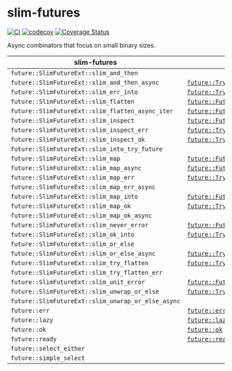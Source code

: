# slim-futures

[![CI](https://github.com/EFanZh/slim-futures/actions/workflows/ci.yml/badge.svg)](https://github.com/EFanZh/slim-futures/actions/workflows/ci.yml)
[![codecov](https://codecov.io/gh/EFanZh/slim-futures/branch/main/graph/badge.svg)](https://codecov.io/gh/EFanZh/slim-futures)
[![Coverage Status](https://coveralls.io/repos/github/EFanZh/slim-futures/badge.svg?branch=main)](https://coveralls.io/github/EFanZh/slim-futures?branch=main)

Async combinators that focus on small binary sizes.

| slim-futures                                       | [`futures`]                              |
| -------------------------------------------------- | ---------------------------------------- |
| `future::SlimFutureExt::slim_and_then`             |                                          |
| `future::SlimFutureExt::slim_and_then_async`       | [`future::TryFutureExt::and_then`]       |
| `future::SlimFutureExt::slim_err_into`             | [`future::TryFutureExt::err_into`]       |
| `future::SlimFutureExt::slim_flatten`              | [`future::FutureExt::flatten`]           |
| `future::SlimFutureExt::slim_flatten_async_iter`   | [`future::FutureExt::flatten_stream`]    |
| `future::SlimFutureExt::slim_inspect`              | [`future::FutureExt::inspect`]           |
| `future::SlimFutureExt::slim_inspect_err`          | [`future::TryFutureExt::inspect_err`]    |
| `future::SlimFutureExt::slim_inspect_ok`           | [`future::TryFutureExt::inspect_ok`]     |
| `future::SlimFutureExt::slim_into_try_future`      |                                          |
| `future::SlimFutureExt::slim_map`                  | [`future::FutureExt::map`]               |
| `future::SlimFutureExt::slim_map_async`            | [`future::FutureExt::then`]              |
| `future::SlimFutureExt::slim_map_err`              | [`future::TryFutureExt::map_err`]        |
| `future::SlimFutureExt::slim_map_err_async`        |                                          |
| `future::SlimFutureExt::slim_map_into`             | [`future::FutureExt::map_into`]          |
| `future::SlimFutureExt::slim_map_ok`               | [`future::TryFutureExt::map_ok`]         |
| `future::SlimFutureExt::slim_map_ok_async`         |                                          |
| `future::SlimFutureExt::slim_never_error`          | [`future::FutureExt::never_error`]       |
| `future::SlimFutureExt::slim_ok_into`              | [`future::TryFutureExt::ok_into`]        |
| `future::SlimFutureExt::slim_or_else`              |                                          |
| `future::SlimFutureExt::slim_or_else_async`        | [`future::TryFutureExt::or_else`]        |
| `future::SlimFutureExt::slim_try_flatten`          | [`future::TryFutureExt::try_flatten`]    |
| `future::SlimFutureExt::slim_try_flatten_err`      |                                          |
| `future::SlimFutureExt::slim_unit_error`           | [`future::FutureExt::unit_error`]        |
| `future::SlimFutureExt::slim_unwrap_or_else`       | [`future::TryFutureExt::unwrap_or_else`] |
| `future::SlimFutureExt::slim_unwrap_or_else_async` |                                          |
| `future::err`                                      | [`future::err`]                          |
| `future::lazy`                                     | [`future::lazy`]                         |
| `future::ok`                                       | [`future::ok`]                           |
| `future::ready`                                    | [`future::ready`]                        |
| `future::select_either`                            |                                          |
| `future::simple_select`                            |                                          |

[`futures`]: https://docs.rs/futures/latest/futures/
[`future::FutureExt::flatten`]: https://docs.rs/futures/latest/futures/future/trait.FutureExt.html#method.flatten
[`future::FutureExt::flatten_stream`]: https://docs.rs/futures/latest/futures/future/trait.FutureExt.html#method.flatten_stream
[`future::FutureExt::inspect`]: https://docs.rs/futures/latest/futures/future/trait.FutureExt.html#method.inspect
[`future::FutureExt::map`]: https://docs.rs/futures/latest/futures/future/trait.FutureExt.html#method.map
[`future::FutureExt::map_into`]: https://docs.rs/futures/latest/futures/future/trait.FutureExt.html#method.map_into
[`future::FutureExt::never_error`]: https://docs.rs/futures/latest/futures/future/trait.FutureExt.html#method.never_error
[`future::FutureExt::then`]: https://docs.rs/futures/latest/futures/future/trait.FutureExt.html#method.then
[`future::FutureExt::unit_error`]: https://docs.rs/futures/latest/futures/future/trait.FutureExt.html#method.unit_error
[`future::TryFutureExt::and_then`]: https://docs.rs/futures/latest/futures/future/trait.TryFutureExt.html#method.and_then
[`future::TryFutureExt::err_into`]: https://docs.rs/futures/latest/futures/future/trait.TryFutureExt.html#method.err_into
[`future::TryFutureExt::inspect_err`]: https://docs.rs/futures/latest/futures/future/trait.TryFutureExt.html#method.inspect_err
[`future::TryFutureExt::inspect_ok`]: https://docs.rs/futures/latest/futures/future/trait.TryFutureExt.html#method.inspect_ok
[`future::TryFutureExt::map_err`]: https://docs.rs/futures/latest/futures/future/trait.TryFutureExt.html#method.map_err
[`future::TryFutureExt::map_ok`]: https://docs.rs/futures/latest/futures/future/trait.TryFutureExt.html#method.map_ok
[`future::TryFutureExt::ok_into`]: https://docs.rs/futures/latest/futures/future/trait.TryFutureExt.html#method.ok_into
[`future::TryFutureExt::or_else`]: https://docs.rs/futures/latest/futures/future/trait.TryFutureExt.html#method.or_else
[`future::TryFutureExt::try_flatten`]: https://docs.rs/futures/latest/futures/future/trait.TryFutureExt.html#method.try_flatten
[`future::TryFutureExt::unwrap_or_else`]: https://docs.rs/futures/latest/futures/future/trait.TryFutureExt.html#method.unwrap_or_else
[`future::err`]: https://docs.rs/futures/latest/futures/future/fn.err.html
[`future::lazy`]: https://docs.rs/futures/latest/futures/future/fn.lazy.html
[`future::ok`]: https://docs.rs/futures/latest/futures/future/fn.ok.html
[`future::ready`]: https://docs.rs/futures/latest/futures/future/fn.ready.html
